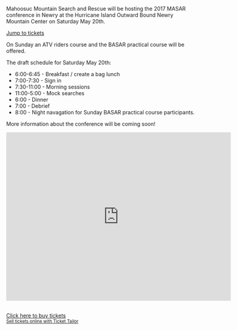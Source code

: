 <!-- 
.. title: 2017 MASAR Conference
.. slug: 2017-masar-conference
.. date: 2017-02-28 21:23:40 UTC-05:00
.. tags: 
.. category: 
.. link: 
.. description: 
.. type: text
-->

Mahoosuc Mountain Search and Rescue will be hosting the 2017 
MASAR conference in Newry at the Hurricane Island Outward Bound 
Newry Mountain Center on Saturday May 20th.

[Jump to tickets](#tickets)

On Sunday an ATV riders course and the BASAR practical course
will be offered.

The draft schedule for Saturday May 20th:

- 6:00-6:45 - Breakfast / create a bag lunch
- 7:00-7:30 - Sign in
- 7:30-11:00 - Morning sessions
- 11:00-5:00 - Mock searches
- 6:00 - Dinner
- 7:00 - Debrief
- 8:00 - Night navagation for Sunday BASAR practical course participants.

More information about the conference will be coming soon!



<iframe src="https://www.google.com/maps/embed?pb=!1m18!1m12!1m3!1d2845.8149126117028!2d-70.87682934842155!3d44.49845917899891!2m3!1f0!2f0!3f0!3m2!1i1024!2i768!4f13.1!3m3!1m2!1s0x4cb3ddfaca6be13f%3A0x2d09f2d703999838!2sOutward+Bound+Wilderness!5e0!3m2!1sen!2sus!4v1488335207372" width="600" height="450" frameborder="0" style="border:0; display: block; margin: 0 auto;" allowfullscreen></iframe>

<br />

<div id="tickets"></div>
<!-- Ticket Tailor Widget. Paste this in to your website where you want the widget to appear. Do no change the code or the widget may not work properly. -->
<div class="tt-widget"><div class="tt-widget-fallback"><p><a href="https://www.tickettailor.com/new-order/78818/fe33/ref/website_widget/" target="_blank">Click here to buy tickets</a><br /><small><a href="http://www.tickettailor.com?rf=wdg" class="tt-widget-powered">Sell tickets online with Ticket Tailor</a></small></p></div><script src="https://dc161a0a89fedd6639c9-03787a0970cd749432e2a6d3b34c55df.ssl.cf3.rackcdn.com/tt-widget.js" data-url="https://www.tickettailor.com/new-order/78818/fe33/ref/website_widget/" data-type="inline" data-inline-minimal="true" data-inline-show-logo="false" data-inline-bg-fill="true"></script></div>
<!-- End of Ticket Tailor Widget -->